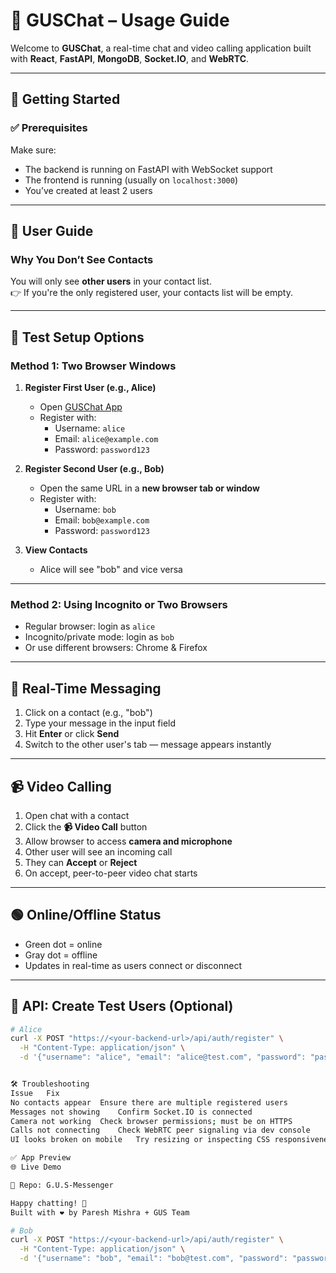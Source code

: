 # 📘 GUSChat – Usage Guide

Welcome to **GUSChat**, a real-time chat and video calling application built with **React**, **FastAPI**, **MongoDB**, **Socket.IO**, and **WebRTC**.

---

## 🚀 Getting Started

### ✅ Prerequisites

Make sure:
- The backend is running on FastAPI with WebSocket support
- The frontend is running (usually on `localhost:3000`)
- You’ve created at least 2 users

---

## 📱 User Guide

### Why You Don’t See Contacts

You will only see **other users** in your contact list.  
👉 If you're the only registered user, your contacts list will be empty.

---

## 🧪 Test Setup Options

### Method 1: Two Browser Windows

1. **Register First User (e.g., Alice)**
   - Open [GUSChat App](https://0c7a9b73-4815-4b95-8c7a-88602d3618c8.preview.emergentagent.com)
   - Register with:
     - Username: `alice`
     - Email: `alice@example.com`
     - Password: `password123`

2. **Register Second User (e.g., Bob)**
   - Open the same URL in a **new browser tab or window**
   - Register with:
     - Username: `bob`
     - Email: `bob@example.com`
     - Password: `password123`

3. **View Contacts**
   - Alice will see "bob" and vice versa

---

### Method 2: Using Incognito or Two Browsers

- Regular browser: login as `alice`
- Incognito/private mode: login as `bob`
- Or use different browsers: Chrome & Firefox

---

## 💬 Real-Time Messaging

1. Click on a contact (e.g., "bob")
2. Type your message in the input field
3. Hit **Enter** or click **Send**
4. Switch to the other user's tab — message appears instantly

---

## 📹 Video Calling

1. Open chat with a contact
2. Click the **📹 Video Call** button
3. Allow browser to access **camera and microphone**
4. Other user will see an incoming call
5. They can **Accept** or **Reject**
6. On accept, peer-to-peer video chat starts

---

## 🟢 Online/Offline Status

- Green dot = online
- Gray dot = offline
- Updates in real-time as users connect or disconnect

---

## 🧪 API: Create Test Users (Optional)

```bash
# Alice
curl -X POST "https://<your-backend-url>/api/auth/register" \
  -H "Content-Type: application/json" \
  -d '{"username": "alice", "email": "alice@test.com", "password": "password123"}'


🛠 Troubleshooting
Issue	Fix
No contacts appear	Ensure there are multiple registered users
Messages not showing	Confirm Socket.IO is connected
Camera not working	Check browser permissions; must be on HTTPS
Calls not connecting	Check WebRTC peer signaling via dev console
UI looks broken on mobile	Try resizing or inspecting CSS responsiveness (Tailwind)

✅ App Preview
🌐 Live Demo

📁 Repo: G.U.S-Messenger

Happy chatting! 🚀
Built with ❤️ by Paresh Mishra + GUS Team

# Bob
curl -X POST "https://<your-backend-url>/api/auth/register" \
  -H "Content-Type: application/json" \
  -d '{"username": "bob", "email": "bob@test.com", "password": "password123"}'
